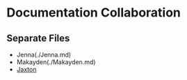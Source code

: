 # Documentation Collaboration

## Separate Files

*   Jenna(./Jenna.md)
*   Makayden(./Makayden.md)
*   [Jaxton](./Jaxton.md)
